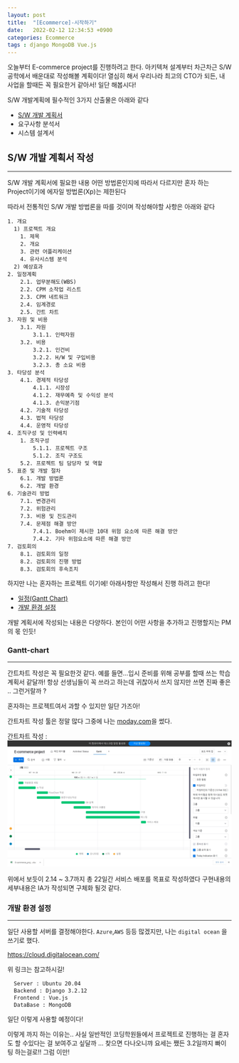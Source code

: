 ```yaml
---
layout: post
title:  "[Ecommerce]-시작하기"
date:   2022-02-12 12:34:53 +0900
categories: Ecommerce
tags : django MongoDB Vue.js
---
```


오늘부터 E-commerce project를 진행하려고 한다. 아키텍쳐 설계부터 차근차근 S/W 공학에서 배운대로 작성해볼 계획이다!
열심히 해서 우리나라 최고의 CTO가 되든, 내 사업을 할때든 꼭 필요한거 같아서! 일단 해봅시다!


S/W 개발계획에 필수적인 3가지 산출물은 아래와 같다

   * [S/W 개발 계획서](#S/W-개발-계획서-작성)
   * 요구사항 분석서
   * 시스템 설계서


## S/W 개발 계획서 작성
---
S/W 개발 계획서에 필요한 내용 어떤 방법론인지에 따라서
다르지만 혼자 하는 Project이기에 에자일 방법론(Xp)는 제한된다

따라서 전통적인 S/W 개발 방법론을 따를 것이며 작성해야할 사항은 아래와 같다

    1. 개요
      1) 프로젝트 개요
        1. 제목
        2. 개요
        3. 관련 어플리케이션
        4. 유사시스템 분석
      2) 예상효과
    2. 일정계획
        2.1. 업무분해도(WBS)
        2.2. CPM 소작업 리스트 
        2.3. CPM 네트워크
        2.4. 임계경로
        2.5. 간트 차트
    3. 자원 및 비용
        3.1. 자원
            3.1.1. 인력자원
        3.2. 비용
            3.2.1. 인건비
            3.2.2. H/W 및 구입비용
            3.2.3. 총 소요 비용
    3. 타당성 분석
        4.1. 경제적 타당성
            4.1.1. 시장성 
            4.1.2. 재무예측 및 수익성 분석 
            4.1.3. 손익분기점 
        4.2. 기술적 타당성
        4.3. 법적 타당성 
        4.4. 운영적 타당성 
    4. 조직구성 및 인력배치
        1. 조직구성
            5.1.1. 프로젝트 구조 
            5.1.2. 조직 구조도
        5.2. 프로젝트 팀 담당자 및 역할
    5. 표준 및 개발 절차
        6.1. 개발 방법론
        6.2. 개발 환경
    6. 기술관리 방법
        7.1. 변경관리 
        7.2. 위험관리 
        7.3. 비용 및 진도관리 
        7.4. 문제점 해결 방안 
            7.4.1. Boehm이 제시한 10대 위험 요소에 따른 해결 방안 
            7.4.2. 기타 위험요소에 따른 해결 방안
    7. 검토회의
        8.1. 검토회의 일정 
        8.2. 검토회의 진행 방법 
        8.3. 검토회의 후속조치 

하지만 나는 혼자하는 프로젝트 이기에! 아래사항만 작성해서
진행 하려고 한다!

  * [일정(Gantt Chart)](#Gantt-Chart)
  * [개발 환경 설정](#개발-환경-설정)

개발 계획서에 작성되는 내용은 다양하다. 본인이 어떤 사항을 추가하고 진행할지는 PM의 몫 인듯!


### Gantt-chart
---

간트차트 작성은 꼭 필요한것 같다. 예를 들면...입시 준비를 위해
공부를 할때 쓰는 학습계획서 같달까! 항상 선생님들이 꼭 쓰라고 하는데 귀찮아서 쓰지 않지만 쓰면 진짜 좋은 .. 그런거랄까 ?

혼자하는 프로젝트여서 과할 수 있지만 일단 가즈아!

간트차트 작성 툴은 정말 많다 그중에 나는 [moday.com](https://monday.com/lang/ko/)을 썼다.


간트차트 작성 :
![이미지](/assets/images/Gantt_chart.jpg)


위에서 보듯이 2.14 ~ 3.7까지 총 22일간 서비스 배포를 목표로
작성하였다 구현내용의 세부내용은 IA가 작성되면 구체화 될것 같다.



### 개발 환경 설정
---

일단 사용할 서버를 결정해야한다.
`Azure`,`AWS` 등등 많겠지만, 나는 `digital ocean` 을 쓰기로 했다.

https://cloud.digitalocean.com/

위 링크는 참고하시길!
```
  Server : Ubuntu 20.04
  Backend : Django 3.2.12
  Frontend : Vue.js
  DataBase : MongoDB
```

일단 이렇게 사용할 예정이다!

이렇게 까지 하는 이유는.. 사실 일반적인 코딩학원들에서 프로젝트로
진행하는 걸 혼자도 할 수있다는 걸 보여주고 싶달까 ... 찾으면 다나오니꺄 요세는 쨌든 3.2일까지 빠이팅 하는걸로!! 그럼 이만!
